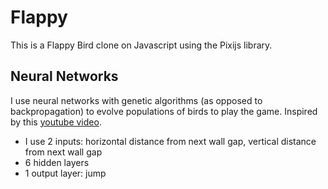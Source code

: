# Flappy
This is a Flappy Bird clone on Javascript using the Pixijs library.

## Neural Networks
I use neural networks with genetic algorithms (as opposed to backpropagation) to evolve populations
of birds to play the game. Inspired by this [youtube video](https://www.youtube.com/watch?v=aeWmdojEJf0).

- I use 2 inputs: horizontal distance from next wall gap, vertical distance from next wall gap
- 6 hidden layers
- 1 output layer: jump